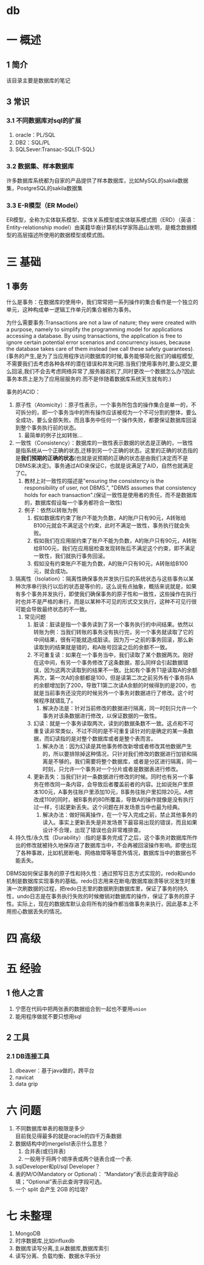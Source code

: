 # db
# 一 概述
## 1 简介
该目录主要是数据库的笔记

## 3 常识
### 3.1 不同数据库对sql的扩展
1. oracle：PL/SQL
1. DB2：SQL/PL
1. SQLSever:Transac-SQL(T-SQL)

### 3.2 数据集、样本数据库
许多数据库系统都为自家的产品提供了样本数据库，比如MySQL的sakila数据集，PostgreSQL的sakila数据集

### 3.3 E-R模型（ER Model）
ER模型，全称为实体联系模型、实体关系模型或实体联系模式图（ERD）（英语：Entity-relationship model）由美籍华裔计算机科学家陈品山发明，是概念数据模型的高层描述所使用的数据模型或模式图。

# 三 基础
## 1 事务
什么是事务：在数据库的使用中，我们常常把一系列操作的集合看作是一个独立的单元，这种构成单一逻辑工作单元的集合被称为事务。

为什么需要事务:Transactions are not a law of nature; they were created with a purpose, namely to simplify the programming model for applications accessing a database. By using transactions, the application is free to ignore certain potential error scenarios and concurrency issues, because the database takes care of them instead (we call these safety guarantees).(事务的产生,是为了当应用程序访问数据库的时候,事务能够简化我们的编程模型,不需要我们去考虑各种各样的潜在错误和并发问题.当我们使用事务时,要么提交,要么回滚,我们不会去考虑网络异常了,服务器宕机了,同时更改一个数据怎么办?因此事务本质上是为了应用层服务的.而不是伴随着数据库系统天生就有的.)

事务的ACID：
1. 原子性（Atomicity）：原子性表示，一个事务所包含的操作集合是单一的，不可拆分的，即一个事务当中的所有操作应该被视为一个不可分割的整体，要么全成功，要么全部失败。而且事务中任何一个操作失败，都要保证数据库回滚到整个事务执行前的状态。
    1. 最简单的例子比如转账...
2. 一致性（Consistency）：数据库的一致性表示数据的状态是正确的，一致性是指系统从一个正确的状态,迁移到另一个正确的状态。这里的正确的状态指的是**我们预期的正确的状态**(也就是说预期的正确的状态是由我们决定而不是DBMS来决定)。事务通过AID来保证C，也就是说满足了AID，自然也就满足了C。
    1. 教材上对一致性的描述是"ensuring the consistency is the responsibility of user, not DBMS.", "DBMS assumes that consistency holds for each transaction".(保证一致性是使用者的责任，而不是数据库的，数据库假设每一个事务都符合一致性)
    1. 例子：依然以转账为例
        1. 假如数据库约束了账户不能为负数，A的账户只有90元，A转账给B100元就会不满足这个约束，此时不满足一致性，事务执行就会失败。
        2. 假如我们在应用层约束了账户不能为负数，A的账户只有90元，A转账给B100元，我们在应用层检查发现转账后不满足这个约束，即不满足一致性，我们就执行事务回滚。
        3. 假如没有约束账户不能为负数，A的账户只有90元，A转账给B100元，就会成功。
3. 隔离性（Isolation）：隔离性确保事务并发执行后的系统状态与这些事务以某种次序串行执行以后的状态是等价的，这么说有点抽象，概括来说就是，如果有多个事务并发执行，即使我们确保事务的原子性和一致性，这些操作在执行时也并不是严格的串行，而是以某种不可见的形式交叉执行，这种不可见行很可能会导致最终状态的不一致。
    1. 常见问题
        1. 脏读：脏读是指一个事务读到了另一个事务执行的中间结果。依然以转账为例：当我们转账的事务没有执行完，另一个事务就读取了它的中间结果，很有可能就造成脏读。因为万一之前的事务回滚，那么新读取到的结果就是错的，和A账号回滚之后的余额不一致。
        2. 不可重复读：如果在一个事务当中，我们读取了某个数据两次。刚好在这中间，有另一个事务修改了这条数据，那么同样会引起数据错误，因为这两次读取到的结果不一致。比如有个事务T1是读取A的余额两次，第一次A的余额都是100，但是读第二次之前另外有个事务将A的余额增加到了200，导致T1第二次读A余额的时候得到的是200，也就是当前事务还没完的时候另外一个事务对数据进行了修改。这个时候程序就错乱了。
            1. 解决办法是：针对当前修改的数据进行隔离，同一时刻只允许一个事务对该条数据进行修改，以保证数据的一致性。
        3. 幻读：就是一个事务读取两次，读到的数据条数不一致。这点和不可重复读非常类似，不过不同的是不可重复读针对的是确定的某一条数据，而幻读指的是对整个数据库或者是整个表而言。
            1. 解决办法：因为幻读是其他事务修改新增或者修改其他数据产生的，所以要排除掉这种情况，只针对我们修改的数据进行加锁和隔离是不够的。我们需要将整个数据库，或者是分区进行隔离，同一时刻，只允许一个事务对一个分片或者是数据表进行修改。
        4. 更新丢失：当我们针对一条数据进行修改的时候。同时也有另一个事务在修改同一条内容，会导致后者覆盖前者的内容。比如说账户里原本100元，A事务往账户里添加10元，B事务往账户里扣除20元。A修改成110的同时，被B事务的80所覆盖，导致A的操作就像是没有执行过一样，引起更新丢失。这个问题在并发场景当中也最为经典。
            1. 解决办法：做好隔离操作，在一个写入完成之前，禁止其他事务的读入。事实上更新丢失是并发场景下最容易出现的错误，而且如果设计不合理，出现了错误也会非常难排查。
4. 持久性/永久性（Durability）:指的是事务完成了之后，这个事务对数据库所作出的修改就被持久地保存进了数据库当中，不会再被回滚操作影响。即使出现了各种事故，比如机房断电、网络故障等等意外情况，数据库当中的数据也不能丢失。

DBMS如何保证事务的原子性和持久性：通过预写日志方式实现的，redo和undo机制是数据库实现事务的基础。redo日志用来在断电/数据库崩溃等状况发生时重演一次刷数据的过程，把redo日志里的数据刷到数据库里，保证了事务的持久性，undo日志是在事务执行失败的时候撤销对数据库的操作，保证了事务的原子性。实际上，现在的数据库默认会将所有的操作都当做事务来执行，因此基本上不用担心数据丢失的情况。

# 四 高级


# 五 经验
## 1 他人之言
1. 宁愿在代码中把两张表的数据组合到一起也不要用`union`
2. 能用程序做就不要只想用sql

## 2 工具
### 2.1 DB连接工具
1. dbeaver：基于java做的，跨平台
2. navicat
3. data grip

# 六 问题
1. 不同数据库单表的极限是多少  
    目前我见得最多的就是oracle的四千万条数据
2. 数据结构中的mergelist表示什么意思？
    1. 合并表(或归并表)
    2. 一般用于将两个顺序表或两个链表合成一个表.
3. sqlDeveloper和pl/sql Developer？
4. 表的M/O(Mandatory or Optional)： “Mandatory”表示此查询字段必填；“Optional”表示此查询字段可选。
5. 一个 split 会产生 2GB 的垃圾?

# 七 未整理
1. MongoDB 
2. 时序数据库,比如influxdb
3. 数据库读写分离,主从数据库,数据库索引
4. 读写分离、负载均衡、数据水平拆分

